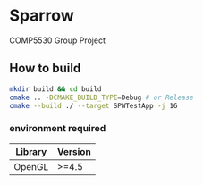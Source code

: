 # Sparrow
COMP5530 Group Project



## How to build

```bash
mkdir build && cd build
cmake .. -DCMAKE_BUILD_TYPE=Debug # or Release
cmake --build ./ --target SPWTestApp -j 16
```
### environment required

| Library | Version |
|---------|---------|
| OpenGL  | >=4.5   |